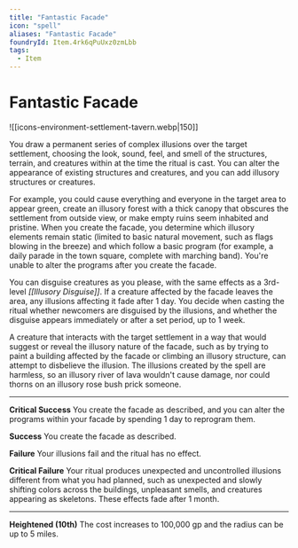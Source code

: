 ```yaml
---
title: "Fantastic Facade"
icon: "spell"
aliases: "Fantastic Facade"
foundryId: Item.4rk6qPuUxz0zmLbb
tags:
  - Item
---
```


# Fantastic Facade
![[icons-environment-settlement-tavern.webp|150]]

You draw a permanent series of complex illusions over the target settlement, choosing the look, sound, feel, and smell of the structures, terrain, and creatures within at the time the ritual is cast. You can alter the appearance of existing structures and creatures, and you can add illusory structures or creatures.

For example, you could cause everything and everyone in the target area to appear green, create an illusory forest with a thick canopy that obscures the settlement from outside view, or make empty ruins seem inhabited and pristine. When you create the facade, you determine which illusory elements remain static (limited to basic natural movement, such as flags blowing in the breeze) and which follow a basic program (for example, a daily parade in the town square, complete with marching band). You're unable to alter the programs after you create the facade.

You can disguise creatures as you please, with the same effects as a 3rd-level _[[Illusory Disguise]]_. If a creature affected by the facade leaves the area, any illusions affecting it fade after 1 day. You decide when casting the ritual whether newcomers are disguised by the illusions, and whether the disguise appears immediately or after a set period, up to 1 week.

A creature that interacts with the target settlement in a way that would suggest or reveal the illusory nature of the facade, such as by trying to paint a building affected by the facade or climbing an illusory structure, can attempt to disbelieve the illusion. The illusions created by the spell are harmless, so an illusory river of lava wouldn't cause damage, nor could thorns on an illusory rose bush prick someone.

* * *

**Critical Success** You create the facade as described, and you can alter the programs within your facade by spending 1 day to reprogram them.

**Success** You create the facade as described.

**Failure** Your illusions fail and the ritual has no effect.

**Critical Failure** Your ritual produces unexpected and uncontrolled illusions different from what you had planned, such as unexpected and slowly shifting colors across the buildings, unpleasant smells, and creatures appearing as skeletons. These effects fade after 1 month.

* * *

**Heightened (10th)** The cost increases to 100,000 gp and the radius can be up to 5 miles.
